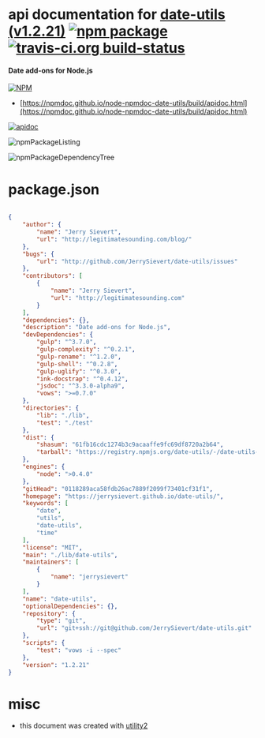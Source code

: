 # api documentation for  [date-utils (v1.2.21)](https://jerrysievert.github.io/date-utils/)  [![npm package](https://img.shields.io/npm/v/npmdoc-date-utils.svg?style=flat-square)](https://www.npmjs.org/package/npmdoc-date-utils) [![travis-ci.org build-status](https://api.travis-ci.org/npmdoc/node-npmdoc-date-utils.svg)](https://travis-ci.org/npmdoc/node-npmdoc-date-utils)
#### Date add-ons for Node.js

[![NPM](https://nodei.co/npm/date-utils.png?downloads=true&downloadRank=true&stars=true)](https://www.npmjs.com/package/date-utils)

- [https://npmdoc.github.io/node-npmdoc-date-utils/build/apidoc.html](https://npmdoc.github.io/node-npmdoc-date-utils/build/apidoc.html)

[![apidoc](https://npmdoc.github.io/node-npmdoc-date-utils/build/screenCapture.buildCi.browser.%252Ftmp%252Fbuild%252Fapidoc.html.png)](https://npmdoc.github.io/node-npmdoc-date-utils/build/apidoc.html)

![npmPackageListing](https://npmdoc.github.io/node-npmdoc-date-utils/build/screenCapture.npmPackageListing.svg)

![npmPackageDependencyTree](https://npmdoc.github.io/node-npmdoc-date-utils/build/screenCapture.npmPackageDependencyTree.svg)



# package.json

```json

{
    "author": {
        "name": "Jerry Sievert",
        "url": "http://legitimatesounding.com/blog/"
    },
    "bugs": {
        "url": "http://github.com/JerrySievert/date-utils/issues"
    },
    "contributors": [
        {
            "name": "Jerry Sievert",
            "url": "http://legitimatesounding.com"
        }
    ],
    "dependencies": {},
    "description": "Date add-ons for Node.js",
    "devDependencies": {
        "gulp": "^3.7.0",
        "gulp-complexity": "^0.2.1",
        "gulp-rename": "^1.2.0",
        "gulp-shell": "^0.2.8",
        "gulp-uglify": "^0.3.0",
        "ink-docstrap": "^0.4.12",
        "jsdoc": "^3.3.0-alpha9",
        "vows": ">=0.7.0"
    },
    "directories": {
        "lib": "./lib",
        "test": "./test"
    },
    "dist": {
        "shasum": "61fb16cdc1274b3c9acaaffe9fc69df8720a2b64",
        "tarball": "https://registry.npmjs.org/date-utils/-/date-utils-1.2.21.tgz"
    },
    "engines": {
        "node": ">0.4.0"
    },
    "gitHead": "0118289aca58fdb26ac7889f2099f73401cf31f1",
    "homepage": "https://jerrysievert.github.io/date-utils/",
    "keywords": [
        "date",
        "utils",
        "date-utils",
        "time"
    ],
    "license": "MIT",
    "main": "./lib/date-utils",
    "maintainers": [
        {
            "name": "jerrysievert"
        }
    ],
    "name": "date-utils",
    "optionalDependencies": {},
    "repository": {
        "type": "git",
        "url": "git+ssh://git@github.com/JerrySievert/date-utils.git"
    },
    "scripts": {
        "test": "vows -i --spec"
    },
    "version": "1.2.21"
}
```



# misc
- this document was created with [utility2](https://github.com/kaizhu256/node-utility2)
